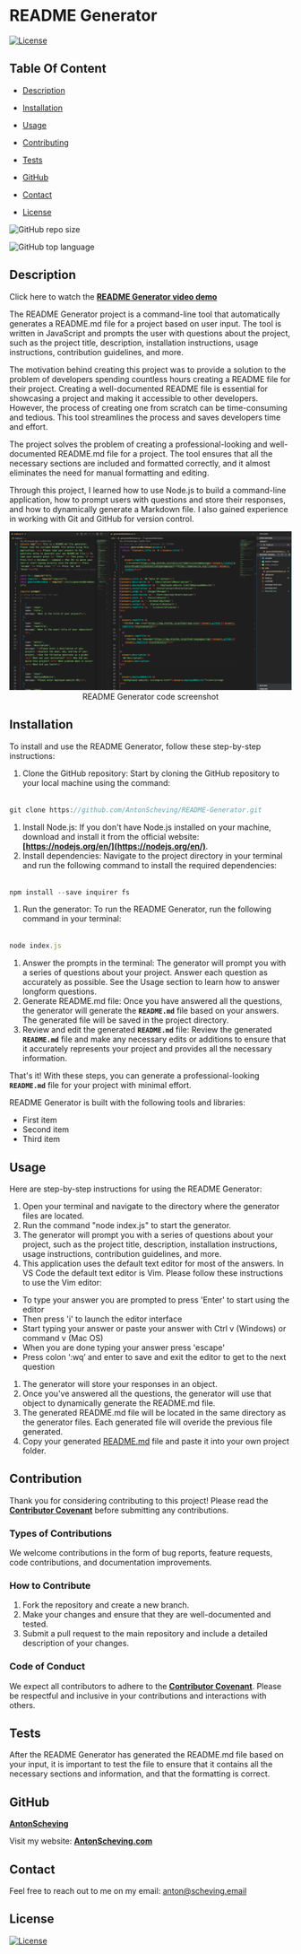 # README Generator

  [![License](https://img.shields.io/static/v1?label=License&message=MIT&color=blue&?style=plastic&logo=appveyor)](https://opensource.org/license/MIT)



## Table Of Content

- [Description](#description)

- [Installation](#installation)
- [Usage](#usage)
- [Contributing](#contribution)
- [Tests](#tests)
- [GitHub](#github)
- [Contact](#contact)
- [License](#license)




![GitHub repo size](https://img.shields.io/github/repo-size/AntonScheving/README-Generator?style=plastic)

  ![GitHub top language](https://img.shields.io/github/languages/top/AntonScheving/README-Generator?style=plastic)



## Description
Click here to watch the 
<a href="https://youtu.be/9iVQFaRaNV8"><strong>README Generator video demo</a></strong>

  The README Generator project is a command-line tool that automatically generates a README.md file for a project based on user input. The tool is written in JavaScript and prompts the user with questions about the project, such as the project title, description, installation instructions, usage instructions, contribution guidelines, and more.

The motivation behind creating this project was to provide a solution to the problem of developers spending countless hours creating a README file for their project. Creating a well-documented README file is essential for showcasing a project and making it accessible to other developers. However, the process of creating one from scratch can be time-consuming and tedious. This tool streamlines the process and saves developers time and effort.

The project solves the problem of creating a professional-looking and well-documented README.md file for a project. The tool ensures that all the necessary sections are included and formatted correctly, and it almost eliminates the need for manual formatting and editing.

Through this project, I learned how to use Node.js to build a command-line application, how to prompt users with questions and store their responses, and how to dynamically generate a Markdown file. I also gained experience in working with Git and GitHub for version control.









<p align="center">
  <img alt="README Generator screenshot" [Screenshot] src="assets/images/README-Generator-Screenshot.png"><br>
README Generator code screenshot
</p>





## Installation

To install and use the README Generator, follow these step-by-step instructions:

1. Clone the GitHub repository: Start by cloning the GitHub repository to your local machine using the command:

```jsx

git clone https://github.com/AntonScheving/README-Generator.git
```

1. Install Node.js: If you don't have Node.js installed on your machine, download and install it from the official website: **[https://nodejs.org/en/](https://nodejs.org/en/)**.
2. Install dependencies: Navigate to the project directory in your terminal and run the following command to install the required dependencies:

```jsx

npm install --save inquirer fs
```

1. Run the generator: To run the README Generator, run the following command in your terminal:

```jsx

node index.js
```

1. Answer the prompts in the terminal: The generator will prompt you with a series of questions about your project. Answer each question as accurately as possible. See the Usage section to learn how to answer longform questions.
2. Generate README.md file: Once you have answered all the questions, the generator will generate the **`README.md`** file based on your answers. The generated file will be saved in the project directory.
3. Review and edit the generated **`README.md`** file: Review the generated **`README.md`** file and make any necessary edits or additions to ensure that it accurately represents your project and provides all the necessary information.

That's it! With these steps, you can generate a professional-looking **`README.md`** file for your project with minimal effort.





README Generator is built with the following tools and libraries: <ul><li>First item</li> <li>Second item</li> <li>Third item</li></ul>





## Usage
 
Here are step-by-step instructions for using the README Generator:

1. Open your terminal and navigate to the directory where the generator files are located.
2. Run the command "node index.js" to start the generator.
3. The generator will prompt you with a series of questions about your project, such as the project title, description, installation instructions, usage instructions, contribution guidelines, and more.
4. This application uses the default text editor for most of the answers. In VS Code the default text editor is Vim. Please follow these instructions to use the Vim editor: 
- To type your answer you are prompted to press  'Enter' to start using the editor
- Then press 'i' to launch the editor interface
- Start typing your answer or paste your answer with Ctrl v (Windows) or command v (Mac OS)
- When you are done typing your answer press 'escape'
- Press colon ‘:wq’ and enter to save and exit the editor to get to the next question
1. The generator will store your responses in an object.
2. Once you've answered all the questions, the generator will use that object to dynamically generate the README.md file.
3. The generated README.md file will be located in the same directory as the generator files. Each generated file will overide the previous file generated.
4. Copy your generated [README.md](http://README.md) file and paste it into your own project folder.






## Contribution
 
Thank you for considering contributing to this project! Please read the **[Contributor Covenant](https://www.contributor-covenant.org/)** before submitting any contributions.

### **Types of Contributions**

We welcome contributions in the form of bug reports, feature requests, code contributions, and documentation improvements.

### **How to Contribute**

1. Fork the repository and create a new branch.
2. Make your changes and ensure that they are well-documented and tested.
3. Submit a pull request to the main repository and include a detailed description of your changes.

### **Code of Conduct**

We expect all contributors to adhere to the **[Contributor Covenant](https://www.contributor-covenant.org/)**. Please be respectful and inclusive in your contributions and interactions with others.






## Tests
 
After the README Generator has generated the README.md file based on your input, it is important to test the file to ensure that it contains all the necessary sections and information, and that the formatting is correct. 






## GitHub

<a href="https://github.com/AntonScheving"><strong>AntonScheving</a></strong>



<p>Visit my website: <strong><a href="www.antonscheving.com">AntonScheving.com</a></strong></p>





## Contact

Feel free to reach out to me on my email:
anton@scheving.email





## License

[![License](https://img.shields.io/static/v1?label=Licence&message=MIT&color=blue)](https://opensource.org/license/MIT)


